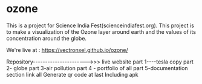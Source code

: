 # ozone

This is a project for Science India Fest(scienceindiafest.org). This project is to make a visualization of the Ozone layer around earth and the values of its concentration around the globe.

We're live at : https://vectronxel.github.io/ozone/

Repository---------------------->>> live website
part 1----tesla copy
part 2- globe
part 3-air pollution 
part 4 - portfolio of all
part 5-documentation section
link all 
Generate qr code at last 
Including apk
